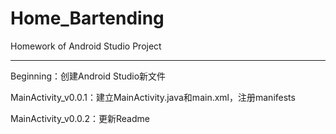 # Home_Bartending
Homework of Android Studio Project

****

Beginning：创建Android Studio新文件

MainActivity_v0.0.1：建立MainActivity.java和main.xml，注册manifests

MainActivity_v0.0.2：更新Readme



